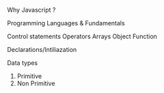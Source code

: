 Why Javascript ?

Programming Languages & Fundamentals

Control statements
Operators
Arrays
Object
Function


Declarations/Intiliazation

Data types
1. Primitive
2. Non Primitive